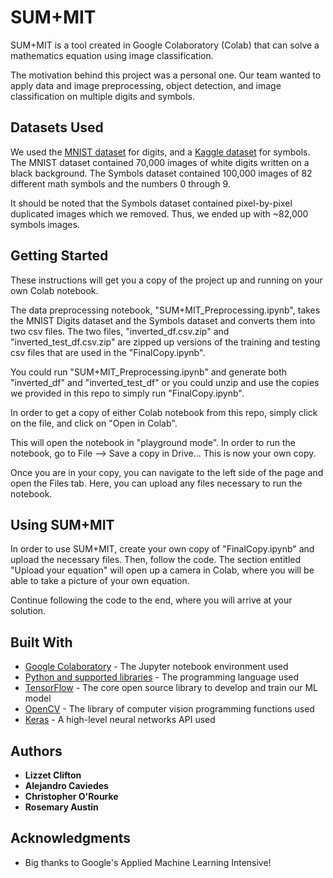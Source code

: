 # SUM+MIT

SUM+MIT is a tool created in Google Colaboratory (Colab) that can solve a mathematics equation using image classification.

The motivation behind this project was a personal one. Our team wanted to apply data and image preprocessing, object detection, and image classification on multiple digits and symbols.

## Datasets Used

We used the [MNIST dataset](https://www.kaggle.com/rakuraku678/mnist-60000-hand-written-number-images) for digits, and a [Kaggle dataset](https://www.kaggle.com/xainano/handwrittenmathsymbols) for symbols. The MNIST dataset contained 70,000 images of white digits written on a black background. The Symbols dataset contained 100,000 images of 82 different math symbols and the numbers 0 through 9.

It should be noted that the Symbols dataset contained pixel-by-pixel duplicated images which we removed. Thus, we ended up with ~82,000 symbols images.

## Getting Started

These instructions will get you a copy of the project up and running on your own Colab notebook.

The data preprocessing notebook, "SUM+MIT_Preprocessing.ipynb", takes the MNIST Digits dataset and the Symbols dataset and converts them into two csv files. The two files, "inverted_df.csv.zip" and "inverted_test_df.csv.zip" are zipped up versions of the training and testing csv files that are used in the "FinalCopy.ipynb".

You could run "SUM+MIT_Preprocessing.ipynb" and generate both "inverted_df" and "inverted_test_df" or you could unzip and use the copies we provided in this repo to simply run "FinalCopy.ipynb".

In order to get a copy of either Colab notebook from this repo, simply click on the file, and click on "Open in Colab".

This will open the notebook in "playground mode". In order to run the notebook, go to File --> Save a copy in Drive... This is now your own copy.

Once you are in your copy, you can navigate to the left side of the page and open the Files tab. Here, you can upload any files necessary to run the notebook.

## Using SUM+MIT

In order to use SUM+MIT, create your own copy of "FinalCopy.ipynb" and upload the necessary files. Then, follow the code. The section entitled "Upload your equation" will open up a camera in Colab, where you will be able to take a picture of your own equation.

Continue following the code to the end, where you will arrive at your solution.

## Built With

* [Google Colaboratory](https://colab.research.google.com/notebooks/welcome.ipynb) - The Jupyter notebook environment used
* [Python and supported libraries](https://www.python.org/) - The programming language used
* [TensorFlow](https://www.tensorflow.org/) - The core open source library to develop and train our ML model
* [OpenCV](https://opencv.org/) - The library of computer vision programming functions used
* [Keras](https://keras.io/) - A high-level neural networks API used

## Authors

* **Lizzet Clifton**
* **Alejandro Caviedes**
* **Christopher O'Rourke**
* **Rosemary Austin**

## Acknowledgments

* Big thanks to Google's Applied Machine Learning Intensive!

